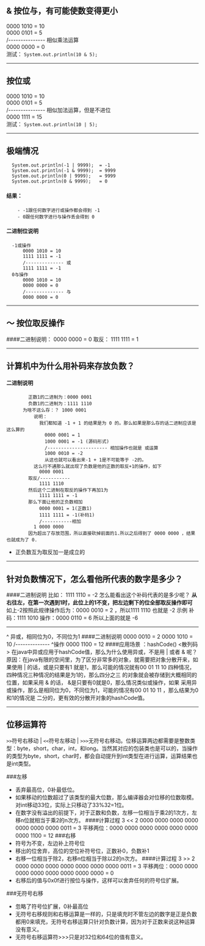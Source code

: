 &  按位与，有可能使数变得更小
---
  0000 1010 = 10<br/>
  0000 0101 = 5<br/>
  /--------------- 相似乘法运算<br/>
  0000 0000 = 0<br/>
    测试：
    ```
      System.out.println(10 & 5);  
    ```

***

  按位或
---
  0000 1010 = 10<br/>
  0000 0101 = 5<br/>
  /--------------- 相似加法运算，但是不进位<br/>
  0000 1111 = 15<br/>
    测试：
    ```
        System.out.println(10 | 5);  
    ```

***
极端情况
---
  ```
    System.out.println(-1 | 9999);  = -1
    System.out.println(-1 & 9999);  = 9999
    System.out.println(0 | 9999);   = 9999
    System.out.println(0 & 9999);   = 0
  ```
  #### 结果：
        - -1跟任何数字进行或操作都会得到 -1
        - 0跟任何数字进行与操作丢会得到 0
  #### 二进制位说明
      -1或操作
          0000 1010 = 10
          1111 1111 = -1
          /-------------- 或
          1111 1111 = -1
      0与操作
          0000 1010 = 10
          0000 0000 = 0
          /-------------- 与
          0000 0000 = 0

***
～ 按位取反操作
---
  ####二进制说明：
          0000 0000 = 0
    取反： 1111 1111 = 1

***
计算机中为什么用补码来存放负数？
---

  #### 二进制说明
            正数1的二进制为：0000 0001
            负数1的二进制为：1111 1110
          为啥不这么存：？ 1000 0001
              说明：
                我们都知道 -1 + 1 的结果是为 0 的。那么如果是那么存的话二进制应该是这么算的
                  0000 0001 = 1
                  1000 0001 = -1 (源码形式)
                  /---------------------- 相加操作也就是 或运算
                  1000 0010 = -2
                  从这也就可以看出来-1 + 1是不可能等于 -2的。
              这么行不通那么就出现了负数是他的正数的取反+1的操作，如下
                0000 0001
            取反/-----------
                1111 1110
            然后这个二进制在取反的操作下再加1为
                1111 1111 = -1
            那么下面让他的正负数相加
                0000 0001 = 1(正数1)
                1111 1111 = -1(补码1)
                /-----------相加
              1 0000 0000
            因为超出了存放范围，所以直接砍掉前面的1.所以之后得到了 0000 0000 ，结果也就成为了 0.

  -  正负数互为取反加一是成立的

***
针对负数情况下，怎么看他所代表的数字是多少？
---
  ####二进制说明
    比如： 1111 1110 = -2
        怎么能看出这个补码代表的是多少呢？
          **从右往左，在第一次遇到1时，此位上的1不变，把左边剩下的位全部取反操作即可**
          如上-2按照此规律操作后为：0000 0010 = 2 ，所以1111 1110 也就是 -2
            示例
          补码：1111 1010
          操作：0000 0110 = 6 所以上面的就是 -6

***
^ 异或，相同位为0，不同位为1
  ####二进制说明
    0000 0010 = 2
    0000 1010 = 10
    /-------------- ^操作
    0000 1100 = 12
  ####应用场景 ：hashCode() <散列码>
    在java中异或应用于hashCode值，那么为什么使用异或，不是用 | 或者 & 呢？
      原因：在java有限的空间里，为了区分非常多的对象，就需要把对象分散开来，如果使用 | 的话，或是只要有1
           就是1，那么可能的情况就有00 01 11 10 四种情况，四种情况三种情况的结果是为1的，那么四分之三
           的对象就会被存储到大概相同的位置，如果采用 & 的话， &是只要有0就是0，那么情况类似或操作，如果
           采用异或操作，那么是相同位为0，不同位为1，可能的情况有00 01 10 11 ，那么结果为0和1的情况是
           二分的，更有效的分散开对象的hashCode值。

***
位移运算符
---

`>>`符号右移动  |  `<<`符号左移动 |  `>>>`无符号右移动。位移运算两边都需要是整数类型：byte，short，char，int，和long。当然其对应的包装类也是可以的，当操作的类型为byte，short，char时，都会自动提升到int类型在进行运算，运算结果也是int类型。

###左移
  - 丢弃最高位，0补最低位。
  - 如果移动的位数超过了该类型的最大位数，那么编译器会对位移的位数取模。对int移动33位，实际上只移动了33%32=1位。
  - 在数字没有溢出的前提下，对于正数和负数，左移一位相当于乘2的1次方，左移n位就相当于乘2的n次方。
    ####计算过程 3 << 2
                0000 0000 0000 0000 0000 0000 0000 0011 = 3
        平移两位：0000 0000 0000 0000 0000 0000 0000 1100 = 12
###右移
  - 符号为不变，左边补上符号位
  - 移出的位舍弃，高位的空位补符号位，正数补0，负数补1
  - 右移一位相当于除2，右移n位相当于除以2的n次方。
    ####计算过程 3 >> 2
                0000 0000 0000 0000 0000 0000 0000 0011 = 3
        平移两位：0000 0000 0000 0000 0000 0000 0000 0000 = 0
  - 右移后的值与0x0f进行按位与操作，这样可以舍弃任何的符号位扩展。

###无符号右移
  - 忽略了符号位扩展，0补最高位
  - 无符号右移规则和右移运算是一样的，只是填充时不管左边的数字是正是负数都用0来填充，无符号右移运算只针对负数计算，因为对于正数来说这种运算没有意义。
  - 无符号右移运算符>>>只是对32位和64位的值有意义。
